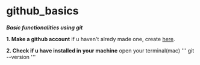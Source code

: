 # github_basics
***Basic functionalities using git***

**1. Make a github account**
if u haven't alredy made one, create [here](https://github.com/join).

**2. Check if u have installed in your machine**
open your terminal(mac) 
'''
git --version
'''

